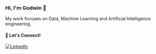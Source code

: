 ### Hi, I'm Godwin 👋

My work focuses on Data, Machine Learning and Artificial Intelligence engineering.  

#### 🔗 Let's Connect!

<a href="https://www.linkedin.com/in/godwin-amegah/" target="_blank"><img alt="LinkedIn" src="https://img.shields.io/badge/linkedin-%230077B5.svg?&style=for-the-badge&logo=linkedin&logoColor=white" /></a>
